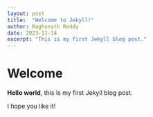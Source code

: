 ```yaml
---
layout: post
title:  "Welcome to Jekyll!"
author: Raghunath Reddy
date: 2023-11-14
excerpt: "This is my first Jekyll blog post."
---
```


# Welcome

**Hello world**, this is my first Jekyll blog post.

I hope you like it!
